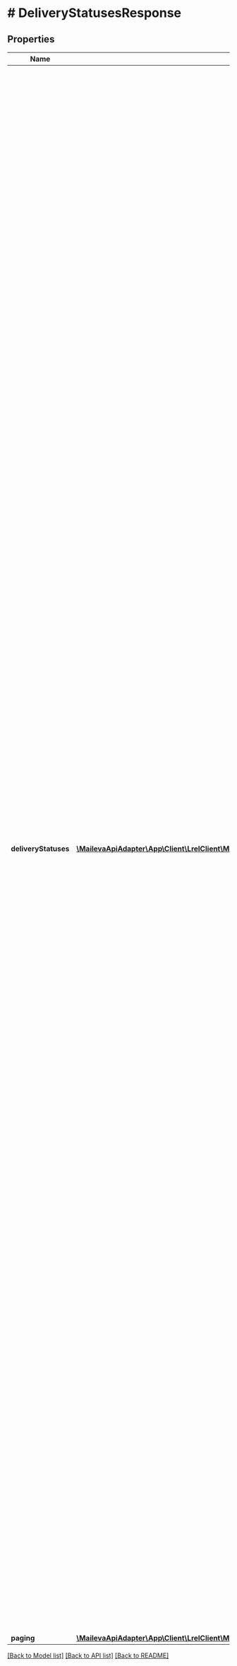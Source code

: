 # # DeliveryStatusesResponse

## Properties

Name | Type | Description | Notes
------------ | ------------- | ------------- | -------------
**deliveryStatuses** | [**\MailevaApiAdapter\App\Client\LrelClient\Model\DeliveryStatusesResponseDeliveryStatusesInner[]**](DeliveryStatusesResponseDeliveryStatusesInner.md) | Les différents statuts sont décrit dans un tableau suivant.    Il y a 2 types de suivi :     - suivi de production, jusqu&#39;à la remise en poste     - suivi de distribution sui commence à la remise en poste jusqu&#39;à la remise au destinataire (ou le retour à l&#39;expéditeur    NB : le staut de distribution inclut également le cas de la numérisation par   nos services de l&#39;Avis de Réception d&#39;un recommandé ou des Plis Non   Distriubuables (PND).    - A : Acheminement   - P : Présentation   - D : Distribution   - N : Numérisé  &lt;table border&#x3D;\&quot;1\&quot;&gt;   &lt;tr bgcolor&#x3D;\&quot;lightgrey\&quot;&gt;     &lt;th&gt;Code&lt;/th&gt;     &lt;th&gt;Source&lt;/th&gt;     &lt;th&gt;Description&lt;/th&gt;   &lt;/tr&gt;   &lt;tr&gt;     &lt;td&gt;A01&lt;/td&gt;     &lt;td&gt;La Poste&lt;/td&gt;     &lt;td&gt;Pris en charge&lt;/td&gt;   &lt;/tr&gt;   &lt;tr&gt;     &lt;td&gt;A02&lt;/td&gt;     &lt;td&gt;La Poste&lt;/td&gt;     &lt;td&gt;Avisé&lt;/td&gt;   &lt;/tr&gt;   &lt;tr&gt;     &lt;td&gt;A03&lt;/td&gt;     &lt;td&gt;La Poste&lt;/td&gt;     &lt;td&gt;Départ de France&lt;/td&gt;   &lt;/tr&gt;   &lt;tr&gt;     &lt;td&gt;A04&lt;/td&gt;     &lt;td&gt;La Poste&lt;/td&gt;     &lt;td&gt;Arrivée&lt;/td&gt;   &lt;/tr&gt;   &lt;tr&gt;     &lt;td&gt;A05&lt;/td&gt;     &lt;td&gt;La Poste&lt;/td&gt;     &lt;td&gt;Tentative de distribution infructueuse&lt;/td&gt;   &lt;/tr&gt;   &lt;tr&gt;     &lt;td&gt;A06&lt;/td&gt;     &lt;td&gt;La Poste&lt;/td&gt;     &lt;td&gt;Dépôt&lt;/td&gt;   &lt;/tr&gt;   &lt;tr&gt;     &lt;td&gt;A07&lt;/td&gt;     &lt;td&gt;La Poste&lt;/td&gt;     &lt;td&gt;Départ&lt;/td&gt;   &lt;/tr&gt;   &lt;tr&gt;     &lt;td&gt;A08&lt;/td&gt;     &lt;td&gt;La Poste&lt;/td&gt;     &lt;td&gt;Arrivée en France&lt;/td&gt;   &lt;/tr&gt;   &lt;tr&gt;     &lt;td&gt;A09&lt;/td&gt;     &lt;td&gt;La Poste&lt;/td&gt;     &lt;td&gt;Attente douane / dédouanement&lt;/td&gt;   &lt;/tr&gt;   &lt;tr&gt;     &lt;td&gt;A10&lt;/td&gt;     &lt;td&gt;La Poste&lt;/td&gt;     &lt;td&gt;Dédouané, distribution en cours&lt;/td&gt;   &lt;/tr&gt;   &lt;tr&gt;     &lt;td&gt;A11&lt;/td&gt;     &lt;td&gt;La Poste&lt;/td&gt;     &lt;td&gt;Renvoyé vers la bonne destination&lt;/td&gt;   &lt;/tr&gt;   &lt;tr&gt;     &lt;td&gt;A12&lt;/td&gt;     &lt;td&gt;La Poste&lt;/td&gt;     &lt;td&gt;Renvoyé vers la bonne destination suite à correction de l&#39;adresse par La Poste&lt;/td&gt;   &lt;/tr&gt;   &lt;tr&gt;     &lt;td&gt;A13&lt;/td&gt;     &lt;td&gt;La Poste&lt;/td&gt;     &lt;td&gt;Pli manquant au dépôt&lt;/td&gt;   &lt;/tr&gt;   &lt;tr&gt;     &lt;td&gt;A14&lt;/td&gt;     &lt;td&gt;La Poste&lt;/td&gt;     &lt;td&gt;Non distribuable pour cause de dépassement du délai de mise à disposition du recommandé en ligne&lt;/td&gt;   &lt;/tr&gt;   &lt;tr&gt;     &lt;td&gt;A15&lt;/td&gt;     &lt;td&gt;La Poste&lt;/td&gt;     &lt;td&gt;Non distribuable en attente d&#39;un contact client auprès du service Consommateurs&lt;/td&gt;   &lt;/tr&gt;   &lt;tr&gt;     &lt;td&gt;A16&lt;/td&gt;     &lt;td&gt;La Poste&lt;/td&gt;     &lt;td&gt;Non distribuable pour cause de refus par le destinataire&lt;/td&gt;   &lt;/tr&gt;   &lt;tr&gt;     &lt;td&gt;A17&lt;/td&gt;     &lt;td&gt;La Poste&lt;/td&gt;     &lt;td&gt;Non distribuable délai de conservation expiré (CGV)&lt;/td&gt;   &lt;/tr&gt;   &lt;tr&gt;     &lt;td&gt;A18&lt;/td&gt;     &lt;td&gt;La Poste&lt;/td&gt;     &lt;td&gt;Non distribuable - refus&lt;/td&gt;   &lt;/tr&gt;   &lt;tr&gt;     &lt;td&gt;A19&lt;/td&gt;     &lt;td&gt;La Poste&lt;/td&gt;     &lt;td&gt;Non distribuable&lt;/td&gt;   &lt;/tr&gt;   &lt;tr&gt;     &lt;td&gt;A20&lt;/td&gt;     &lt;td&gt;La Poste&lt;/td&gt;     &lt;td&gt;En cours de traitement&lt;/td&gt;   &lt;/tr&gt;   &lt;tr&gt;     &lt;td&gt;A21&lt;/td&gt;     &lt;td&gt;La Poste&lt;/td&gt;     &lt;td&gt;Retourné à l&#39;expéditeur pour cause d&#39;accès à la boîte aux lettres impossible&lt;/td&gt;   &lt;/tr&gt;   &lt;tr&gt;     &lt;td&gt;A22&lt;/td&gt;     &lt;td&gt;La Poste&lt;/td&gt;     &lt;td&gt;Retourné à l&#39;expéditeur pour cause de boîte aux lettres non identifiable&lt;/td&gt;   &lt;/tr&gt;   &lt;tr&gt;     &lt;td&gt;A23&lt;/td&gt;     &lt;td&gt;La Poste&lt;/td&gt;     &lt;td&gt;Retourné à l&#39;expéditeur pour cause d&#39;adresse incorrecte&lt;/td&gt;   &lt;/tr&gt;   &lt;tr&gt;     &lt;td&gt;A24&lt;/td&gt;     &lt;td&gt;La Poste&lt;/td&gt;     &lt;td&gt;Retourné à l&#39;expéditeur suite à des recherches de La Poste&lt;/td&gt;   &lt;/tr&gt;   &lt;tr&gt;     &lt;td&gt;A25&lt;/td&gt;     &lt;td&gt;La Poste&lt;/td&gt;     &lt;td&gt;Retourné à l&#39;expéditeur sur demande de l&#39;expéditeur&lt;/td&gt;   &lt;/tr&gt;   &lt;tr&gt;     &lt;td&gt;A26&lt;/td&gt;     &lt;td&gt;La Poste&lt;/td&gt;     &lt;td&gt;Retourné à l&#39;expéditeur&lt;/td&gt;   &lt;/tr&gt;   &lt;tr&gt;     &lt;td&gt;A27&lt;/td&gt;     &lt;td&gt;La Poste&lt;/td&gt;     &lt;td&gt;Renvoyé vers la bonne destination sur demande de l&#39;expéditeur&lt;/td&gt;   &lt;/tr&gt;   &lt;tr&gt;     &lt;td&gt;P01&lt;/td&gt;     &lt;td&gt;La Poste&lt;/td&gt;     &lt;td&gt;Attend d&#39;être retiré au guichet&lt;/td&gt;   &lt;/tr&gt;   &lt;tr&gt;     &lt;td&gt;P02&lt;/td&gt;     &lt;td&gt;La Poste&lt;/td&gt;     &lt;td&gt;En attente de seconde présentation&lt;/td&gt;   &lt;/tr&gt;   &lt;tr&gt;     &lt;td&gt;P03&lt;/td&gt;     &lt;td&gt;La Poste&lt;/td&gt;     &lt;td&gt;Retourné à l&#39;expéditeur pour cause de dépassement de délai d&#39;instance&lt;/td&gt;   &lt;/tr&gt;   &lt;tr&gt;     &lt;td&gt;P04&lt;/td&gt;     &lt;td&gt;La Poste&lt;/td&gt;     &lt;td&gt;Retour à l&#39;expéditeur - refus&lt;/td&gt;   &lt;/tr&gt;   &lt;tr&gt;     &lt;td&gt;P05&lt;/td&gt;     &lt;td&gt;La Poste&lt;/td&gt;     &lt;td&gt;Retourné à l&#39;expéditeur pour cause de refus à l&#39;adresse&lt;/td&gt;   &lt;/tr&gt;   &lt;tr&gt;     &lt;td&gt;P06&lt;/td&gt;     &lt;td&gt;La Poste&lt;/td&gt;     &lt;td&gt;Retourné à l&#39;expéditeur pour cause de refus de paiement&lt;/td&gt;   &lt;/tr&gt;   &lt;tr&gt;     &lt;td&gt;D01&lt;/td&gt;     &lt;td&gt;La Poste&lt;/td&gt;     &lt;td&gt;Distribué&lt;/td&gt;   &lt;/tr&gt;   &lt;tr&gt;     &lt;td&gt;N01&lt;/td&gt;     &lt;td&gt;Maileva&lt;/td&gt;     &lt;td&gt;AR Signé : RAR distribué&lt;/td&gt;   &lt;/tr&gt;   &lt;tr&gt;     &lt;td&gt;N02&lt;/td&gt;     &lt;td&gt;Maileva&lt;/td&gt;     &lt;td&gt;PND (Pli Non Distribuable) pour une LR&lt;/td&gt;   &lt;/tr&gt;   &lt;tr&gt;     &lt;td&gt;N03&lt;/td&gt;     &lt;td&gt;Maileva&lt;/td&gt;     &lt;td&gt;Non réclamé&lt;/td&gt;   &lt;/tr&gt;   &lt;tr&gt;     &lt;td&gt;N04&lt;/td&gt;     &lt;td&gt;Maileva&lt;/td&gt;     &lt;td&gt;Décédé&lt;/td&gt;   &lt;/tr&gt;   &lt;tr&gt;     &lt;td&gt;N05&lt;/td&gt;     &lt;td&gt;Maileva&lt;/td&gt;     &lt;td&gt;Refusé&lt;/td&gt;   &lt;/tr&gt;   &lt;tr&gt;     &lt;td&gt;N06&lt;/td&gt;     &lt;td&gt;Maileva&lt;/td&gt;     &lt;td&gt;Impossibilité de signer&lt;/td&gt;   &lt;/tr&gt;   &lt;tr&gt;     &lt;td&gt;N07&lt;/td&gt;     &lt;td&gt;Maileva&lt;/td&gt;     &lt;td&gt;Adresse incomplète&lt;/td&gt;   &lt;/tr&gt;   &lt;tr&gt;     &lt;td&gt;N08&lt;/td&gt;     &lt;td&gt;Maileva&lt;/td&gt;     &lt;td&gt;Refus détérioré&lt;/td&gt;   &lt;/tr&gt;   &lt;tr&gt;     &lt;td&gt;N09&lt;/td&gt;     &lt;td&gt;Maileva&lt;/td&gt;     &lt;td&gt;Régime international&lt;/td&gt;   &lt;/tr&gt;   &lt;tr&gt;     &lt;td&gt;N10&lt;/td&gt;     &lt;td&gt;Maileva&lt;/td&gt;     &lt;td&gt;PND (Pli Non Distribuable) pour un courrier&lt;/td&gt;   &lt;/tr&gt; &lt;/table&gt; | [optional]
**paging** | [**\MailevaApiAdapter\App\Client\LrelClient\Model\PagingResponse**](PagingResponse.md) |  | [optional]

[[Back to Model list]](../../README.md#models) [[Back to API list]](../../README.md#endpoints) [[Back to README]](../../README.md)
